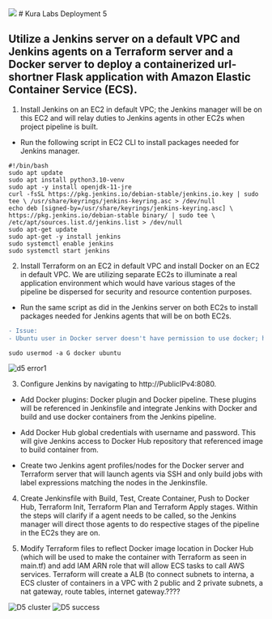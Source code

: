 <img src="https://github.com/kura-labs-org/kuralabs_deployment_1/blob/main/Kuralogo.png">
# Kura Labs Deployment 5
  
## Utilize a Jenkins server on a default VPC and Jenkins agents on a Terraform server and a Docker server to deploy a containerized url-shortner Flask application with Amazon Elastic Container Service (ECS).

1. Install Jenkins on an EC2 in default VPC; the Jenkins manager will be on this EC2 and will relay duties to Jenkins agents in other EC2s when project pipeline is built. 

- Run the following script in EC2 CLI to install packages needed for Jenkins manager.
```
#!/bin/bash
sudo apt update
sudo apt install python3.10-venv
sudo apt -y install openjdk-11-jre
curl -fsSL https://pkg.jenkins.io/debian-stable/jenkins.io.key | sudo tee \ /usr/share/keyrings/jenkins-keyring.asc > /dev/null
echo deb [signed-by=/usr/share/keyrings/jenkins-keyring.asc] \ https://pkg.jenkins.io/debian-stable binary/ | sudo tee \ /etc/apt/sources.list.d/jenkins.list > /dev/null
sudo apt-get update
sudo apt-get -y install jenkins
sudo systemctl enable jenkins
sudo systemctl start jenkins
```

2. Install Terraform on an EC2 in default VPC and install Docker on an EC2 in default VPC. We are utilizing separate EC2s to illuminate a real application environment which would have various stages of the pipeline be dispersed for security and resource contention purposes.

- Run the same script as did in the Jenkins server on both EC2s to install packages needed for Jenkins agents that will be on both EC2s.

```diff
- Issue:
- Ubuntu user in Docker server doesn't have permission to use docker; had to add user to the Docker group and relaunch Docker agent from Jenkins.
```
```
sudo usermod -a G docker ubuntu
```
![d5 error1](https://user-images.githubusercontent.com/108698688/201431779-014cecb7-f80d-49ea-9645-605664cabc91.jpg)

3. Configure Jenkins by navigating to http://PublicIPv4:8080.

- Add Docker plugins: Docker plugin and Docker pipeline. These plugins will be referenced in Jenkinsfile and integrate Jenkins with Docker and build and use docker containers from the Jenkins pipeline.

- Add Docker Hub global credentials with username and password. This will give Jenkins access to Docker Hub repository that referenced image to build container from.

- Create two Jenkins agent profiles/nodes for the Docker server and Terraform server that will launch agents via SSH and only build jobs with label expressions matching the nodes in the Jenkinsfile. 

4. Create Jenkinsfile with Build, Test, Create Container, Push to Docker Hub, Terraform Init, Terraform Plan and Terraform Apply stages. Within the steps will clarify if a agent needs to be called, so the Jenkins manager will direct those agents to do respective stages of the pipeline in the EC2s they are on.

5. Modify Terraform files to reflect Docker image location in Docker Hub (which will be used to make the container with Terraform as seen in main.tf) and add IAM ARN role that will allow ECS tasks to call AWS services. Terraform will create a ALB (to connect subnets to interna, a ECS cluster of containers in a VPC with 2 public and 2 private subnets, a nat gateway, route tables, internet gateway.????  

![D5 cluster](https://user-images.githubusercontent.com/108698688/201431751-73fd6fcc-a48d-473d-bbb6-65f45c5f5490.jpg)
![D5 success](https://user-images.githubusercontent.com/108698688/201431729-25d601e0-fae7-4268-a305-bee8c341038e.jpg)

